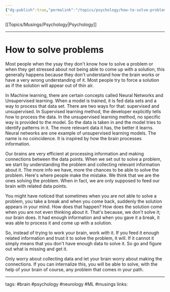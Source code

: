 ```yaml
---
{"dg-publish":true,"permalink":"/topics/psychology/how-to-solve-problems/"}
---
```


[[Topics/Musings/Psychology\|Psychology]]

---

# How to solve problems

Most people when the ysay they don't know how to solve a problem or when they get stressed about not being able to come up with a solution, this generally happens because they don't understand how the brain works or have a very wrong understanding of it. Most people try to force a solution as if the solution will appear out of thin air.

In Machine learning, there are certain concepts called Neural Networks and Unsupervised learning. When a model is trained, it is fed data sets and a way to process that data set. There are two ways for that: supervised and unsupervised. In Supervised learning method, the developer explicitly tells how to process the data. In the unsupervised learning method, no specific way is provided to the model. So the data is taken in and the model tries to identify patterns in it. The more relevant data it has, the better it learns. Neural networks are one example of unsupervised learning models. The name is no coincidence. It is inspired by how the brain processes information.

Our brains are very efficient at processing information and making connections between the data points. When we set out to solve a problem, we start by understanding the problem and collecting relevant information about it. The more info we have, more the chances to be able to solve the problem. Here's where people make the mistake. We think that we are the ones solving the problem. When in fact, we are only supposed to feed our brain with related data points. 

You might have noticed that sometimes when you are not able to solve a problem, you take a break and when you come back, suddenly the solution appears in your mind. How does that happen? How does the solution come when you are not even thinking about it. That's because, we don't solve it; our brain does. It had enough information and when you gave it a break, it was able to process it and come up with a solution.

So, instead of trying to work your brain, work *with* it. If you feed it enough related information and trust it to solve the problem, it will. If it cannot it simply means that you don't have enough data to solve it. So go and figure out what is missing and get it.

Only worry about collecting data and let your brain worry about making the connections. If you can internalize this, you will be able to solve, with the help of your brain of course, any problem that comes in your path.


---
tags: #brain #psychology #neurology #ML #musings 
links: